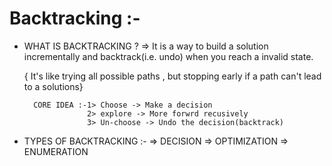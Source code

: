 # Backtracking :-

- WHAT IS BACKTRACKING ?
    => It is a way to build a solution incrementally and backtrack(i.e. undo) when you reach a invalid state.

    { It's like trying all possible paths , but stopping early if a path can't lead to a solutions}

        CORE IDEA :-1> Choose -> Make a decision 
                    2> explore -> More forwrd recusively
                    3> Un-choose -> Undo the decision(backtrack)


- TYPES OF BACKTRACKING :-
    => DECISION 
    => OPTIMIZATION
    => ENUMERATION